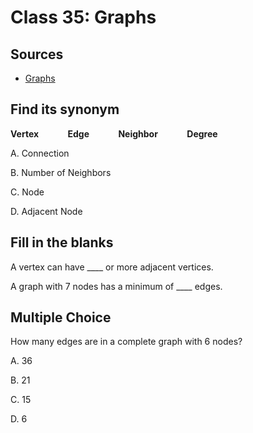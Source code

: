 # Class 35: Graphs

## Sources
- [Graphs](https://codefellows.github.io/common_curriculum/data_structures_and_algorithms/Code_401/class-35/resources/graphs.html)


## Find its synonym

**Vertex              Edge              Neighbor              Degree**

A. Connection              

B. Number of Neighbors

C. Node

D. Adjacent Node

## Fill in the blanks

A vertex can have ____ or more adjacent vertices.


A graph with 7 nodes has a minimum of ____ edges.


## Multiple Choice

How many edges are in a complete graph with 6 nodes?

A. 36

B. 21

C. 15

D. 6



